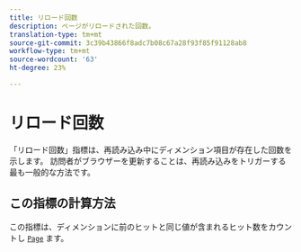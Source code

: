 ```yaml
---
title: リロード回数
description: ページがリロードされた回数。
translation-type: tm+mt
source-git-commit: 3c39b43866f8adc7b08c67a28f93f85f91128ab8
workflow-type: tm+mt
source-wordcount: '63'
ht-degree: 23%

---
```



# リロード回数

「リロード回数」指標は、再読み込み中にディメンション項目が存在した回数を示します。 訪問者がブラウザーを更新することは、再読み込みをトリガーする最も一般的な方法です。

## この指標の計算方法

この指標は、ディメンションに前のヒットと同じ値が含まれるヒット数をカウントし [`Page`](../dimensions/page.md) ます。
